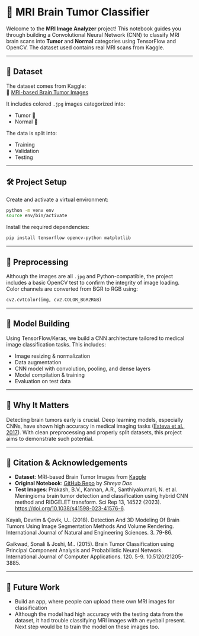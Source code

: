 # 🧠 MRI Brain Tumor Classifier

Welcome to the **MRI Image Analyzer** project! This notebook guides you through building a Convolutional Neural Network (CNN) to classify MRI brain scans into **Tumor** and **Normal** categories using TensorFlow and OpenCV. The dataset used contains real MRI scans from Kaggle.

---

## 📂 Dataset

The dataset comes from Kaggle:  
📎 [MRI-based Brain Tumor Images](https://www.kaggle.com/datasets/mhantor/mri-based-brain-tumor-images)

It includes colored `.jpg` images categorized into:
- Tumor 🧠
- Normal 🧠

The data is split into:
- Training
- Validation
- Testing

---

## 🛠️ Project Setup

Create and activate a virtual environment:

```bash
python -m venv env
source env/bin/activate
```

Install the required dependencies:

```bash
pip install tensorflow opencv-python matplotlib
```

---

## 🧹 Preprocessing

Although the images are all `.jpg` and Python-compatible, the project includes a basic OpenCV test to confirm the integrity of image loading. Color channels are converted from BGR to RGB using:

```python
cv2.cvtColor(img, cv2.COLOR_BGR2RGB)
```

---

## 🧪 Model Building

Using TensorFlow/Keras, we build a CNN architecture tailored to medical image classification tasks. This includes:

- Image resizing & normalization
- Data augmentation
- CNN model with convolution, pooling, and dense layers
- Model compilation & training
- Evaluation on test data

---

## 🧠 Why It Matters

Detecting brain tumors early is crucial. Deep learning models, especially CNNs, have shown high accuracy in medical imaging tasks ([Esteva et al., 2017](https://www.nature.com/articles/nature21056)). With clean preprocessing and properly split datasets, this project aims to demonstrate such potential.

---

## 🧾 Citation & Acknowledgements

- **Dataset**: MRI-based Brain Tumor Images from [Kaggle](https://www.kaggle.com/datasets/mhantor/mri-based-brain-tumor-images)
- **Original Notebook**: [GitHub Repo](https://github.com/Shreya-Das-uoft/MRI-Image-Classifier) by *Shreya Das*
- **Test Images**:
Prakash, B.V., Kannan, A.R., Santhiyakumari, N. et al. Meningioma brain tumor detection and classification using hybrid CNN method and RIDGELET transform. Sci Rep 13, 14522 (2023). https://doi.org/10.1038/s41598-023-41576-6.

Kayalı, Devrim & Çevik, U.. (2018). Detection And 3D Modeling Of Brain Tumors Using Image Segmentation Methods And Volume Rendering. International Journal of Natural and Engineering Sciences. 3. 79-86.

Gaikwad, Sonali & Joshi, M.. (2015). Brain Tumor Classification using Principal Component Analysis and Probabilistic Neural Network. International Journal of Computer Applications. 120. 5-9. 10.5120/21205-3885.

---

## 🚀 Future Work

- Build an app, where people can upload there own MRI images for classification
- Although the model had high accuracy with the testing data from the dataset, it had trouble classifying MRI images with an eyeball present. Next step would be to train the model on these images too.
